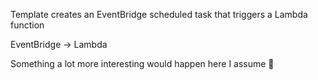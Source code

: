 Template creates an EventBridge scheduled task that triggers a Lambda function

EventBridge -> Lambda

Something a lot more interesting would happen here I assume 🚀